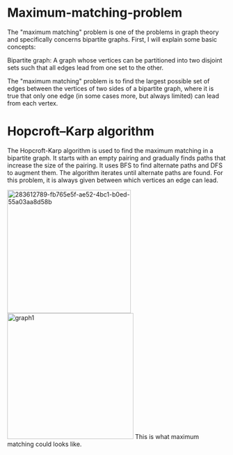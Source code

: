 # Maximum-matching-problem
The "maximum matching" problem is one of the problems in graph theory and specifically concerns bipartite graphs. First, I will explain some basic concepts:

Bipartite graph: A graph whose vertices can be partitioned into two disjoint sets such that all edges lead from one set to the other.

The "maximum matching" problem is to find the largest possible set of edges between the vertices of two sides of a bipartite graph, where it is true that only one edge (in some cases more, but always limited) can lead from each vertex.
# Hopcroft–Karp algorithm
The Hopcroft-Karp algorithm is used to find the maximum matching in a bipartite graph. It starts with an empty pairing and gradually finds paths that increase the size of the pairing. It uses BFS to find alternate paths and DFS to augment them. The algorithm iterates until alternate paths are found. For this problem, it is always given between which vertices an edge can lead.


<img width="284" alt="283612789-fb765e5f-ae52-4bc1-b0ed-55a03aa8d58b" src="https://github.com/Otasmacour/Maximum-matching-problem/assets/111227700/c52fca16-28ab-4dd1-8d38-39e3de31d855">
<img width="290" alt="graph1" src="https://github.com/Otasmacour/Maximum-matching-problem/assets/111227700/a49c94c5-f395-4133-8ffd-c286ab35e93b">
This is what maximum matching could looks like. 
